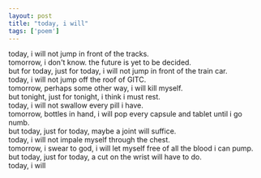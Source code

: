 ```yaml
---
layout: post
title: "today, i will"
tags: ['poem']
---
```


<a class="omori-game">
today, i will not jump in front of the tracks.<br>
tomorrow, i don't know. the future is yet to be decided.<br>
but for today, just for today, i will not jump in front of the train car.<br>

<a class="omori-game">
today, i will not jump off the roof of GITC.<br>
tomorrow, perhaps some other way, i will kill myself.<br>
but tonight, just for tonight, i think i must rest.<br>

<a class="omori-game">
today, i will not swallow every pill i have.<br>
tomorrow, bottles in hand, i will pop every capsule and tablet until i go numb.<br>
but today, just for today, maybe a joint will suffice.<br>

<a class="omori-game">
today, i will not impale myself through the chest.<br>
tomorrow, i swear to god, i will let myself free of all the blood i can pump.<br>
but today, just for today, a cut on the wrist will have to do.<br>

<a class="omori-game">
today, i will
